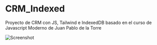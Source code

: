 # CRM_Indexed
Proyecto de CRM con JS, Tailwind e IndexedDB basado en el curso de Javascript Moderno de Juan Pablo de la Torre

![Screenshot](https://github.com/miguelruizF/CRM_Indexed/assets/73854124/5471a350-cea6-44f7-a130-b0999c75b4cd)
